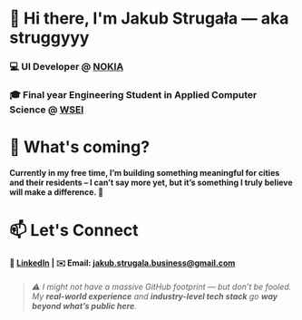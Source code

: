 # 👋 Hi there, I'm Jakub Strugała — aka **struggyyy**

### 💻 **UI Developer @ [NOKIA](https://www.linkedin.com/company/nokia/posts/?feedView=all)**  
### 🎓 Final year **Engineering Student in Applied Computer Science** @ **[WSEI](https://www.linkedin.com/school/wy%C5%BCsza-szko%C5%82a-ekonomii-i-informatyki-w-krakowie/posts/?feedView=all)**

# 👀 What's coming?

#### Currently in my free time, I’m building something meaningful for **cities and their residents** – I can’t say more yet, but it’s something I truly believe will make a difference. 🤫

# 📫 Let's Connect

#### 👔 [LinkedIn](https://www.linkedin.com/in/jakub-struga%C5%82a-041094281/) | ✉️ Email: jakub.strugala.business@gmail.com

> ###### ⚠️ I might not have a massive GitHub footprint — but don’t be fooled. My **real-world experience** and **industry-level tech stack** go **way beyond what’s public here**.
